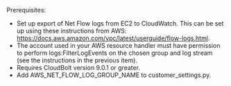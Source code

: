 Prerequisites:
 * Set up export of Net Flow logs from EC2 to CloudWatch. This can be set up using these instructions from AWS: https://docs.aws.amazon.com/vpc/latest/userguide/flow-logs.html.
 * The account used in your AWS resource handler must have permission to perform logs:FilterLogEvents on the chosen group and log stream (see the instructions in the previous item).
 * Requires CloudBolt version 9.0.1 or greater.
 * Add AWS_NET_FLOW_LOG_GROUP_NAME to customer_settings.py.

